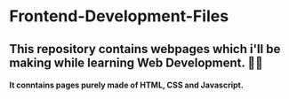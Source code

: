 # Frontend-Development-Files
## This repository contains webpages which i'll be making while learning Web Development. 👨‍💻


#### It conntains pages purely made of HTML, CSS and Javascript. 






